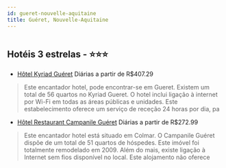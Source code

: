 ```yaml
---
id: gueret-nouvelle-aquitaine
title: Guéret, Nouvelle-Aquitaine
---
```


<center><img src="https://photos.hotelbeds.com/giata/28/282181/282181a_hb_a_001.jpg" alt="" /></center>


## Hotéis 3 estrelas - ⭐️⭐️⭐️

-    [Hôtel Kyriad Guéret](https://www.hurb.com/hoteis/gueret/hotel-kyriad-gueret-JNP-JP185842?cmp=18055) Diárias a partir de R$407.29
   > Este encantador hotel, pode encontrar-se em Gueret. Existem um total de 56 quartos no Kyriad Gueret. O hotel inclui ligação à internet por Wi-Fi em todas as áreas públicas e unidades. Este estabelecimento oferece um serviço de receção 24 horas por dia, pa
-    [Hôtel Restaurant Campanile Guéret](https://www.hurb.com/hoteis/gueret/hotel-restaurant-campanile-gueret-JNP-JP185963?cmp=18055) Diárias a partir de R$272.99
   > Este encantador hotel está situado em Colmar. O Campanile Guéret dispõe de um total de 51 quartos de hóspedes. Este imóvel foi totalmente remodelado em 2009. Além do mais, existe ligação à Internet sem fios disponível no local. Este alojamento não oferece
